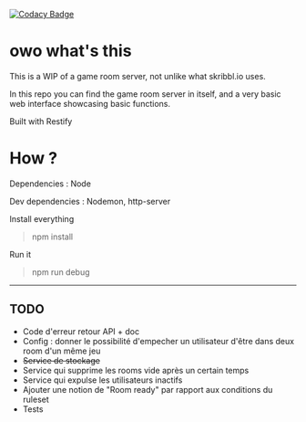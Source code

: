 [![Codacy Badge](https://app.codacy.com/project/badge/Grade/70a3b240bc3845ef9719d4e3ddca8839)](https://www.codacy.com/gh/EISAWESOME/game-room-server/dashboard?utm_source=github.com&amp;utm_medium=referral&amp;utm_content=EISAWESOME/game-room-server&amp;utm_campaign=Badge_Grade)

# owo what's this

This is a WIP of a game room server, not unlike what skribbl.io uses.

In this repo you can find the game room server in itself, and a very basic web interface showcasing basic functions.

Built with Restify

# How ?

Dependencies : Node

Dev dependencies : Nodemon, http-server


Install everything
> npm install

Run it
> npm run debug

---
## TODO

- Code d'erreur retour API + doc
- Config : donner le possibilité d'empecher un utilisateur d'être dans deux room d'un même jeu
- ~~Service de stockage~~
- Service qui supprime les rooms vide après un certain temps
- Service qui expulse les utilisateurs inactifs
- Ajouter une notion de "Room ready" par rapport aux conditions du ruleset 
- Tests


